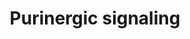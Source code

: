 ---
annotations:
- id: PW:0001000
  parent: signaling pathway
  type: Pathway Ontology
  value: nucleotide signaling via the purinergic P2Y receptors.
- id: PW:0000997
  parent: signaling pathway
  type: Pathway Ontology
  value: nucleoside and nucleotide mediated signaling pathway
authors:
- Fehrhart
- Egonw
description: Purinergic signalling is involved in several processes including neurologic,
  endocrine, and immune system signalling.
last-edited: 2020-05-06
ndex: 08de6582-8b71-11eb-9e72-0ac135e8bacf
organisms:
- Homo sapiens
redirect_from:
- /index.php/Pathway:WP4900
- /instance/WP4900
- /instance/WP4900_r123440
revision: r123440
schema-jsonld:
- '@context': https://schema.org/
  '@id': https://wikipathways.github.io/pathways/WP4900.html
  '@type': Dataset
  creator:
    '@type': Organization
    name: WikiPathways
  description: Purinergic signalling is involved in several processes including neurologic,
    endocrine, and immune system signalling.
  keywords:
  - 2'-MeCCPA
  - 5'-N-ethylcarboxamidoadenosine
  - 8-Phenyl-1,3-dipropylxanthine
  - ADORA1
  - ADORA2A
  - ADORA2B
  - ADORA3
  - ADP
  - AMP
  - ATL-146e
  - ATP
  - Adenosine
  - BAY 60–6583
  - CCPA
  - CGS-21680
  - CP-532,903
  - CPX
  - CVT-6883
  - Ca(2+)
  - Caffeine
  - Cu(2+)
  - DPCPX
  - GNAI1
  - GNAI2
  - GNAI3
  - GNAO1
  - GNAS
  - GNAT1
  - GNAT2
  - GNAT3
  - GNAZ
  - GR 79236
  - Gefapixant
  - HEMADO
  - IB-MECA
  - Istradefylline
  - Ivermectin
  - L-Glutathione
  - LPA
  - LPAR4
  - LPAR6
  - MRE3008F20
  - MRS-1191
  - MRS-1220
  - MRS-1334
  - MRS-1523
  - MRS-1706
  - MRS-1754
  - MRS-3558
  - MRS-3777
  - Mg(2+)
  - N-methyl-D-glucamine
  - N6-Cyclopentyladenosine
  - Opiranserin
  - P2RX1
  - P2RX2
  - P2RX3
  - P2RX4
  - P2RX5
  - P2RX6
  - P2RX7
  - P2RY1
  - P2RY10
  - P2RY11
  - P2RY12
  - P2RY13
  - P2RY14
  - P2RY2
  - P2RY4
  - P2RY6
  - P2RY8
  - PANX1
  - 'PPADS '
  - PSB 10
  - PSB 36
  - PSB-0788
  - PSB-1115
  - Regadenoson
  - SCH-442,416
  - SCH-58261
  - SDZ WAG 994
  - Suramin
  - Theophylline
  - UDP
  - UDP-glucose
  - UTP
  - VUF-5574
  - ZM-241,385
  - Zn(2+)
  - cAMP
  license: CC0
  name: Purinergic signaling
seo: CreativeWork
title: Purinergic signaling
wpid: WP4900
---